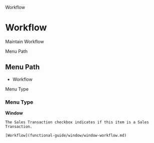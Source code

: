 
Workflow
# Workflow


Maintain Workflow

Menu Path
## Menu Path



- Workflow

Menu Type
### Menu Type

**Window**

```
The Sales Transaction checkbox indicates if this item is a Sales Transaction.
```

```
[Workflow](functional-guide/window/window-workflow.md)
```